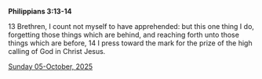 **Philippians 3:13-14**

13 Brethren, I count not myself to have apprehended: but this one thing I do, forgetting those things which are behind, and reaching forth unto those things which are before, 14 I press toward the mark for the prize of the high calling of God in Christ Jesus.

[Sunday 05-October, 2025](https://getbible.life/kjv/Philippians/3/13-14)
